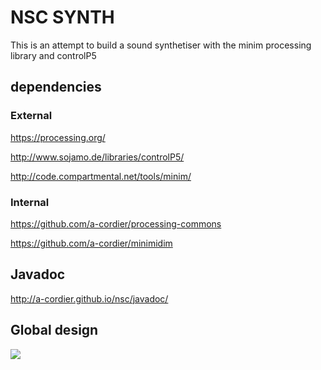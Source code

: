 # NSC SYNTH

This is an attempt to build a sound synthetiser with the minim processing library and controlP5

## dependencies

### External

https://processing.org/

http://www.sojamo.de/libraries/controlP5/

http://code.compartmental.net/tools/minim/


### Internal

https://github.com/a-cordier/processing-commons

https://github.com/a-cordier/minimidim


## Javadoc

http://a-cordier.github.io/nsc/javadoc/

## Global design

![](http://a-cordier.github.io/nsc/diagrams/nsc-mvc.png)



 